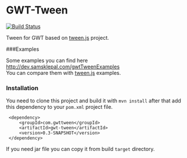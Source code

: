 GWT-Tween 
===================
[![Build Status](https://travis-ci.org/gwttween/gwt-tween.svg?branch=master)](https://travis-ci.org/gwttween/gwt-tween)

Tween for GWT based on [tween.js](https://github.com/tweenjs/tween.js) project.

###Examples 

Some examples you can find here http://dev.samsklepal.com/gwtTweenExamples
<br>You can compare them with [tween.js](https://github.com/tweenjs/tween.js) examples.
 
### Installation
You need to clone this project and build it with `mvn install`
after that add this dependency to your `pom.xml` project file.
````       
 <dependency>
     <groupId>com.gwttween</groupId>
     <artifactId>gwt-tween</artifactId>
     <version>0.3-SNAPSHOT</version>
 </dependency>
````
If you need jar file you can copy it from build `target` directory.

